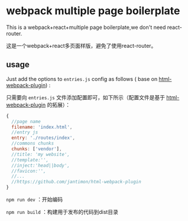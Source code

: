 # webpack multiple page boilerplate
This is a webpack+react+multiple page boilerplate,we don't need react-router.

这是一个webpack+react多页面样版，避免了使用react-router。

## usage
Just add the options to `entries.js` config as follows ( base on [html-webpack-plugin](https://www.npmjs.com/package/html-webpack-plugin)) :

只需要向 `entries.js` 文件添加配置即可，如下所示（配置文件是基于 [html-webpack-plugin](https://www.npmjs.com/package/html-webpack-plugin) 的拓展）：

```javascript
{   
  //page name
  filename: 'index.html',
  //entry js
  entry: './routes/index',
  //commons chunks
  chunks: ['vendor'],
  //title: 'my website',
  //template:'',
  //inject:'head||body',
  //favicon:'',
  //...
  //https://github.com/jantimon/html-webpack-plugin
}
```

`npm run dev` ：开始编码

`npm run build` ：构建用于发布的代码到dist目录